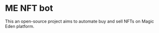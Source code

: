 # ME NFT bot
This an open-source project aims to automate buy and sell NFTs on Magic Eden platform.
